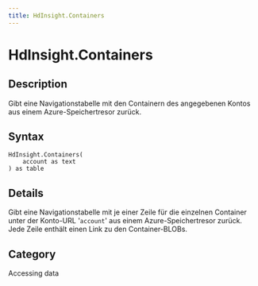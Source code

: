 ```yaml
---
title: HdInsight.Containers
---
```


# HdInsight.Containers


## Description

Gibt eine Navigationstabelle mit den Containern des angegebenen Kontos aus einem Azure-Speichertresor zurück.


## Syntax

```powerquery
HdInsight.Containers(
    account as text
) as table
```


## Details

Gibt eine Navigationstabelle mit je einer Zeile für die einzelnen Container unter der Konto-URL '<code>account</code>' aus einem Azure-Speichertresor zurück. Jede Zeile enthält einen Link zu den Container-BLOBs.



## Category
Accessing data
